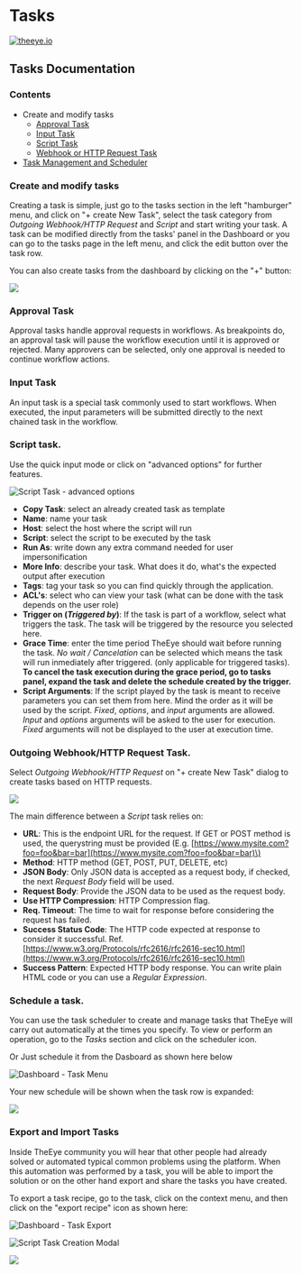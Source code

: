 # Tasks

[![theeye.io](https://theeye.io/img/logo2.png)](https://theeye.io)

## Tasks Documentation

### Contents

* Create and modify tasks
  * [Approval Task](./#approval-task)
  * [Input Task](./#input-task)
  * [Script Task](./#create-a-script-task)
  * [Webhook or HTTP Request Task](./#create-an-endpoint-apiweb-task)
* [Task Management and Scheduler](./#schedule-a-task)

### Create and modify tasks

Creating a task is simple, just go to the tasks section in the left "hamburger" menu, and click on "+ create New Task", select the task category from _Outgoing Webhook/HTTP Request_ and _Script_ and start writing your task. A task can be modified directly from the tasks' panel in the Dashboard or you can go to the tasks page in the left menu, and click the edit button over the task row.

You can also create tasks from the dashboard by clicking on the "+" button: 

![](../.gitbook/assets/newtaskdashboard.png)

### Approval Task

Approval tasks handle approval requests in workflows. As breakpoints do, an approval task will pause the workflow execution until it is approved or rejected. Many approvers can be selected, only one approval is needed to continue workflow actions.

### Input Task

An input task is a special task commonly used to start workflows. When executed, the input parameters will be submitted directly to the next chained task in the workflow.

### Script task.

Use the quick input mode  or click on "advanced options" for further features. 

![Script Task - advanced options](../.gitbook/assets/advancedoptionstask.jpg)

* **Copy Task**: select an already created task as template
* **Name**: name your task
* **Host**: select the host where the script will run
* **Script**: select the script to be executed by the task
* **Run As**: write down any extra command needed for user impersonification
* **More Info**: describe your task. What does it do, what's the expected output after execution
* **Tags**: tag your task so you can find quickly through the application.
* **ACL's**: select who can view your task \(what can be done with the task depends on the user role\)
* **Trigger on \(**_**Triggered by**_**\)**: If the task is part of a workflow, select what triggers the task. The task will be triggered by the resource you selected here.
* **Grace Time**: enter the time period TheEye should wait before running the task. _No wait / Cancelation_ can be selected which means the task will run inmediately after triggered. \(only applicable for triggered tasks\). **To cancel the task execution during the grace period, go to tasks panel, expand the task and delete the schedule created by the trigger.**
* **Script Arguments**: If the script played by the task is meant to receive parameters you can set them from here. Mind the order as it will be used by the script. _Fixed_, _options_, and _input_ arguments are allowed. _Input_ and _options_ arguments will be asked to the user for execution. _Fixed_ arguments will not be displayed to the user at execution time.

### Outgoing Webhook/HTTP Request Task.

Select _Outgoing Webhook/HTTP Request_ on "+ create New Task" dialog to create tasks based on HTTP requests. 

![](../.gitbook/assets/webrequesttask.jpg)

The main difference between a _Script_ task relies on:

* **URL**: This is the endpoint URL for the request. If GET or POST method is used, the querystring must be provided \(E.g. [https://www.mysite.com?foo=foo&bar=bar](https://www.mysite.com?foo=foo&bar=bar)\)
* **Method**:  HTTP method \(GET, POST, PUT, DELETE, etc\)
* **JSON Body**: Only JSON data is accepted as a request body, if checked, the next _Request Body_ field will be used.
* **Request Body**: Provide the JSON data to be used as the request body.
* **Use HTTP Compression**: HTTP Compression flag.
* **Req. Timeout**:  The time to wait for response before considering the request has failed.
* **Success Status Code**: The HTTP code expected at response to consider it successful. Ref. [https://www.w3.org/Protocols/rfc2616/rfc2616-sec10.html](https://www.w3.org/Protocols/rfc2616/rfc2616-sec10.html)
* **Success Pattern**:  Expected HTTP body response. You can write plain HTML code or you can use a _Regular Expression_.

### Schedule a task.

You can use the task scheduler to create and manage tasks that TheEye will carry out automatically at the times you specify. To view or perform an operation, go to the _Tasks_ section and click on the scheduler icon.

Or Just schedule it from the Dasboard as shown here below

![Dashboard - Task Menu](../.gitbook/assets/image%20%288%29.png)

Your new schedule will be shown when the task row is expanded:

![](../.gitbook/assets/image%20%286%29.png)

### Export and Import Tasks

Inside TheEye community you will hear that other people had already solved or automated typical common problems using the platform. When this automation was performed by a task, you will be able to import the solution or on the other hand export and share the tasks you have created.

To export a task recipe, go to the task, click on the context menu, and then click on the "export recipe" icon as shown here:

![Dashboard - Task Export](../.gitbook/assets/image%20%283%29.png)

  






![Script Task Creation Modal](../.gitbook/assets/quickinputtask.jpg)

![](https://github.com/patobas/docs/blob/master/schedule.gif)

